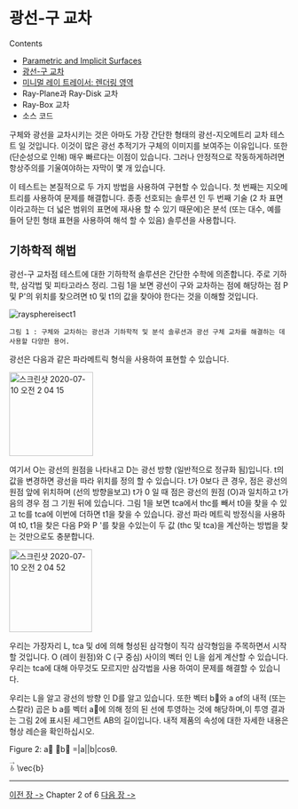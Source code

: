 # 광선-구 교차

Contents
- [Parametric and Implicit Surfaces]()
- [광선-구 교차](광선-구-교차)
- [미니멀 레이 트레이서: 렌더링 영역](미니멀레이트레이서)
- Ray-Plane과 Ray-Disk 교차
- Ray-Box 교차
- 소스 코드

구체와 광선을 교차시키는 것은 아마도 가장 간단한 형태의 광선-지오메트리 교차 테스트 일 것입니다. 이것이 많은 광선 추적기가 구체의 이미지를 보여주는 이유입니다. 또한 (단순성으로 인해) 매우 빠르다는 이점이 있습니다. 그러나 안정적으로 작동하게하려면 항상주의를 기울여야하는 자막이 몇 개 있습니다.

이 테스트는 본질적으로 두 가지 방법을 사용하여 구현할 수 있습니다. 첫 번째는 지오메트리를 사용하여 문제를 해결합니다. 종종 선호되는 솔루션 인 두 번째 기술 (2 차 표면이라고하는 더 넓은 범위의 표면에 재사용 할 수 있기 때문에)은 분석 (또는 대수, 예를 들어 닫힌 형태 표현을 사용하여 해석 할 수 있음) 솔루션을 사용합니다.

## 기하학적 해법

광선-구 교차점 테스트에 대한 기하학적 솔루션은 간단한 수학에 의존합니다. 주로 기하학, 삼각법 및 피타고라스 정리. 그림 1을 보면 광선이 구와 교차하는 점에 해당하는 점 P 및 P'의 위치를 찾으려면 t0 및 t1의 값을 찾아야 한다는 것을 이해할 것입니다.

![raysphereisect1](https://user-images.githubusercontent.com/53321189/87069125-a1264200-c251-11ea-92d2-752de15aaca1.png)

~~~
그림 1 : 구체와 교차하는 광선과 기하학적 및 분석 솔루션과 광선 구체 교차를 해결하는 데 사용할 다양한 용어.
~~~

광선은 다음과 같은 파라메트릭 형식을 사용하여 표현할 수 있습니다.

<img width="151" alt="스크린샷 2020-07-10 오전 2 04 15" src="https://user-images.githubusercontent.com/53321189/87069165-b00cf480-c251-11ea-8af0-3ef25510fcf0.png">

여기서 O는 광선의 원점을 나타내고 D는 광선 방향 (일반적으로 정규화 됨)입니다. t의 값을 변경하면 광선을 따라 위치를 정의 할 수 있습니다. t가 0보다 큰 경우, 점은 광선의 원점 앞에 위치하며 (선의 방향을보고) t가 0 일 때 점은 광선의 원점 (O)과 일치하고 t가 음의 경우 점 그 기원 뒤에 있습니다. 그림 1을 보면 tca에서 thc를 빼서 t0을 찾을 수 있고 tc를 tca에 이번에 더하면 t1을 찾을 수 있습니다. 광선 파라 메트릭 방정식을 사용하여 t0, t1을 찾은 다음 P와 P '를 찾을 수있는이 두 값 (thc 및 tca)을 계산하는 방법을 찾는 것만으로도 충분합니다.

<img width="149" alt="스크린샷 2020-07-10 오전 2 04 52" src="https://user-images.githubusercontent.com/53321189/87069219-c9ae3c00-c251-11ea-8087-270b401a3bc8.png">

우리는 가장자리 L, tca 및 d에 의해 형성된 삼각형이 직각 삼각형임을 주목하면서 시작할 것입니다. O (레이 원점)와 C (구 중심) 사이의 벡터 인 L을 쉽게 계산할 수 있습니다. 우리는 tca에 대해 아무것도 모르지만 삼각법을 사용 하여이 문제를 해결할 수 있습니다.

우리는 L을 알고 광선의 방향 인 D를 알고 있습니다. 또한 벡터 b⃗와 a of의 내적 (또는 스칼라) 곱은 b a를 벡터 a⃗에 의해 정의 된 선에 투영하는 것에 해당하며,이 투영 결과는 그림 2에 표시된 세그먼트 AB의 길이입니다. 내적 제품의 속성에 대한 자세한 내용은 형상 레슨을 확인하십시오.

Figure 2: a⃗ ⋅b⃗ =|a||b|cosθ.

<math xmlns="http://www.w3.org/1998/Math/MathML">
  <mrow class="MJX-TeXAtom-ORD">
    <mover>
      <mi>b</mi>
      <mo stretchy="false">&#x2192;<!-- → --></mo>
    </mover>
  </mrow>
</math>
\vec{b}

------------------------
[이전 장 ->](rt-A-Minimal-Ray-Tracer)          Chapter 2 of 6         [다음 장 ->](미니멀레이트레이서)
